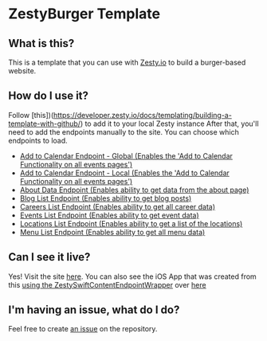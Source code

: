 # ZestyBurger Template

## What is this?

This is a template that you can use with [Zesty.io](https://zesty.io) to build a burger-based website.

## How do I use it?

Follow [this])(https://developer.zesty.io/docs/templating/building-a-template-with-github/) to add it to your local Zesty instance
After that, you'll need to add the endpoints manually to the site. You can choose which endpoints to load.

* [Add to Calendar Endpoint - Global (Enables the 'Add to Calendar Functionality on all events pages')](blob/master/views/event.ics.tpl)
* [Add to Calendar Endpoint - Local (Enables the 'Add to Calendar Functionality on all events pages')](blob/master/views/localevent.ics.tpl)
* [About Data Endpoint (Enables ability to get data from the about page)](blob/master/views/aboutdata.tpl)
* [Blog List Endpoint (Enables ability to get blog posts)](blob/master/views/bloglist.tpl)
* [Careers List Endpoint (Enables ability to get all career data)](blob/master/views/careerslist.tpl)
* [Events List Endpoint (Enables ability to get event data)](blob/master/views/eventslist.tpl)
* [Locations List Endpoint (Enables ability to get a list of the locations)](blob/master/views/locationslist.tpl)
* [Menu List Endpoint (Enables ability to get all menu data)](blob/master/views/menulist.tpl)


## Can I see it live?

Yes! Visit the site [here](http://burger.zesty.site). You can also see the iOS App that was created from this [using the ZestySwiftContentEndpointWrapper](https://github.com/zesty-io/ZestySwiftContentEndpointWrapper) over [here](https://github.com/zesty-io/zesty-ios-swift-application-basic-example)

## I'm having an issue, what do I do?
Feel free to create [an issue](issues) on the repository.